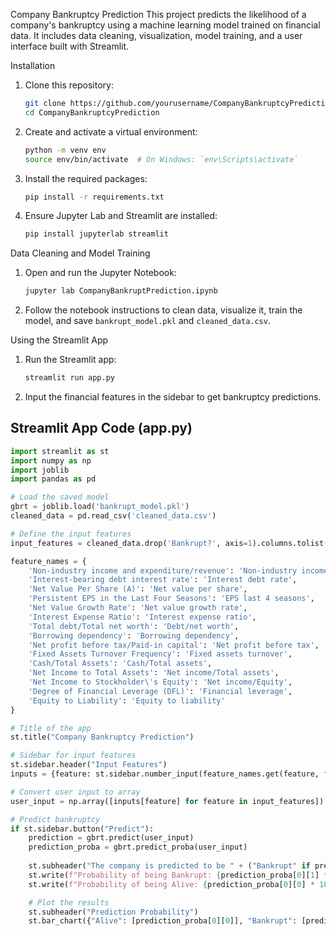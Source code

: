  Company Bankruptcy Prediction
This project predicts the likelihood of a company's bankruptcy using a machine learning model trained on financial data. It includes data cleaning, visualization, model training, and a user interface built with Streamlit.

Installation

1. Clone this repository:
    ```sh
    git clone https://github.com/yourusername/CompanyBankruptcyPrediction.git
    cd CompanyBankruptcyPrediction
    ```

2. Create and activate a virtual environment:
    ```sh
    python -m venv env
    source env/bin/activate  # On Windows: `env\Scripts\activate`
    ```

3. Install the required packages:
    ```sh
    pip install -r requirements.txt
    ```

4. Ensure Jupyter Lab and Streamlit are installed:
    ```sh
    pip install jupyterlab streamlit
    ```

 Data Cleaning and Model Training

1. Open and run the Jupyter Notebook:
    ```sh
    jupyter lab CompanyBankruptPrediction.ipynb
    ```

2. Follow the notebook instructions to clean data, visualize it, train the model, and save `bankrupt_model.pkl` and `cleaned_data.csv`.

Using the Streamlit App

1. Run the Streamlit app:
    ```sh
    streamlit run app.py
    ```

2. Input the financial features in the sidebar to get bankruptcy predictions.

## Streamlit App Code (app.py)

```python
import streamlit as st
import numpy as np
import joblib
import pandas as pd

# Load the saved model
gbrt = joblib.load('bankrupt_model.pkl')
cleaned_data = pd.read_csv('cleaned_data.csv')

# Define the input features
input_features = cleaned_data.drop('Bankrupt?', axis=1).columns.tolist()

feature_names = {
    'Non-industry income and expenditure/revenue': 'Non-industry income',
    'Interest-bearing debt interest rate': 'Interest debt rate',
    'Net Value Per Share (A)': 'Net value per share',
    'Persistent EPS in the Last Four Seasons': 'EPS last 4 seasons',
    'Net Value Growth Rate': 'Net value growth rate',
    'Interest Expense Ratio': 'Interest expense ratio',
    'Total debt/Total net worth': 'Debt/net worth',
    'Borrowing dependency': 'Borrowing dependency',
    'Net profit before tax/Paid-in capital': 'Net profit before tax',
    'Fixed Assets Turnover Frequency': 'Fixed assets turnover',
    'Cash/Total Assets': 'Cash/Total assets',
    'Net Income to Total Assets': 'Net income/Total assets',
    'Net Income to Stockholder\'s Equity': 'Net income/Equity',
    'Degree of Financial Leverage (DFL)': 'Financial leverage',
    'Equity to Liability': 'Equity to liability'
}

# Title of the app
st.title("Company Bankruptcy Prediction")

# Sidebar for input features
st.sidebar.header("Input Features")
inputs = {feature: st.sidebar.number_input(feature_names.get(feature, feature), value=0.0, step=0.000001, format="%.6f") for feature in input_features}

# Convert user input to array
user_input = np.array([inputs[feature] for feature in input_features]).reshape(1, -1)

# Predict bankruptcy
if st.sidebar.button("Predict"):
    prediction = gbrt.predict(user_input)
    prediction_proba = gbrt.predict_proba(user_input)
    
    st.subheader("The company is predicted to be " + ("Bankrupt" if prediction[0] == 1 else "Alive"))
    st.write(f"Probability of being Bankrupt: {prediction_proba[0][1] * 100:.2f}%")
    st.write(f"Probability of being Alive: {prediction_proba[0][0] * 100:.2f}%")

    # Plot the results
    st.subheader("Prediction Probability")
    st.bar_chart({"Alive": [prediction_proba[0][0]], "Bankrupt": [prediction_proba[0][1]]})
